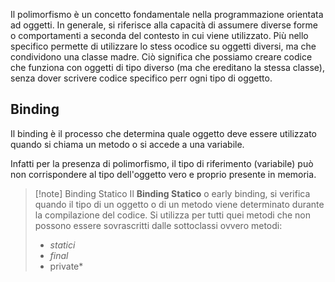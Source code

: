 Il polimorfismo è un concetto fondamentale nella programmazione orientata ad oggetti.
In generale, si riferisce alla capacità di assumere diverse forme o comportamenti a seconda del contesto in cui viene utilizzato.
Più nello specifico permette di utilizzare lo stess ocodice su oggetti diversi, ma che condividono una classe madre. Ciò significa che possiamo creare codice che funziona con oggetti di tipo diverso (ma che ereditano la stessa classe), senza dover scrivere codice specifico perr ogni tipo di oggetto.

## Binding
Il binding è il processo che determina quale oggetto deve essere utilizzato quando si chiama un metodo o si accede a una variabile.

Infatti per la presenza di polimorfismo, il tipo di riferimento (variabile) può non corrispondere al tipo dell'oggetto vero e proprio presente in memoria.

>[!note] Binding Statico
>Il **Binding Statico** o early binding, si verifica quando il tipo di un oggetto o di un metodo viene determinato durante la compilazione del codice.
>Si utilizza per tutti quei metodi che non possono essere sovrascritti dalle sottoclassi ovvero metodi:
>- *statici*
>- *final*
>- private*

